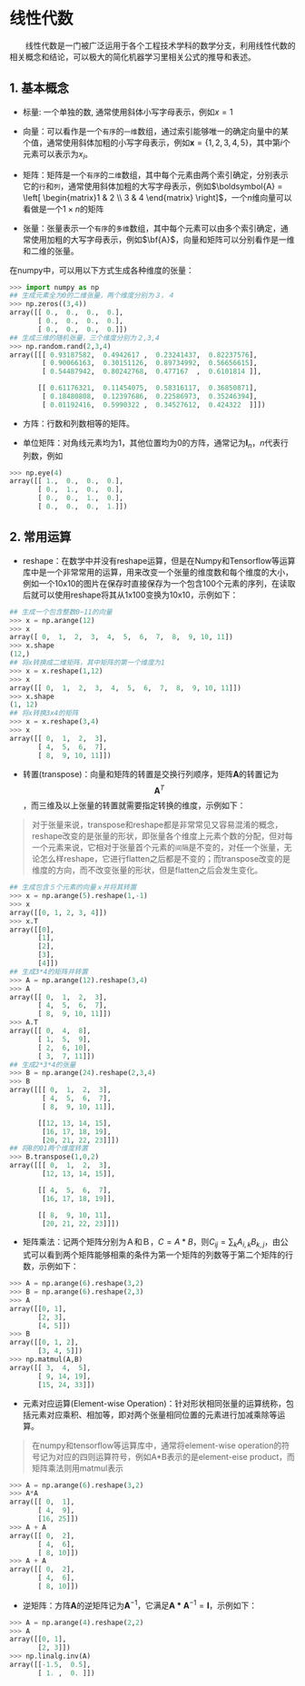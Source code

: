 # 线性代数

&emsp;&emsp;线性代数是一门被广泛运用于各个工程技术学科的数学分支，利用线性代数的相关概念和结论，可以极大的简化机器学习里相关公式的推导和表述。

## 1. 基本概念

+ 标量: 一个单独的数, 通常使用斜体小写字母表示，例如$x=1$

+ 向量：可以看作是一个`有序`的`一维`数组，通过索引能够唯一的确定向量中的某个值，通常使用斜体加粗的小写字母表示，例如$\boldsymbol{x} = \{1,2,3,4,5\}$，其中第$i$个元素可以表示为$x_i$。

+ 矩阵：矩阵是一个`有序`的`二维`数组，其中每个元素由两个索引确定，分别表示它的`行`和`列`，通常使用斜体加粗的大写字母表示，例如$\boldsymbol{A} = \left[ \begin{matrix}1 & 2 \\ 3 & 4 \end{matrix} \right]$，一个$n$维向量可以看做是一个$1 \times n$的矩阵

+ 张量：张量表示一个`有序`的`多维`数组，其中每个元素可以由多个索引确定，通常使用加粗的大写字母表示，例如$\bf{A}$，向量和矩阵可以分别看作是一维和二维的张量。

在numpy中，可以用以下方式生成各种维度的张量：

```python
>>> import numpy as np
## 生成元素全为0的二维张量，两个维度分别为３，４
>>> np.zeros((3,4))
array([[ 0.,  0.,  0.,  0.],
       [ 0.,  0.,  0.,  0.],
       [ 0.,  0.,  0.,  0.]])
## 生成三维的随机张量，三个维度分别为２,3,4
>>> np.random.rand(2,3,4)
array([[[ 0.93187582,  0.4942617 ,  0.23241437,  0.82237576],
        [ 0.90066163,  0.30151126,  0.89734992,  0.56656615],
        [ 0.54487942,  0.80242768,  0.477167  ,  0.6101814 ]],

       [[ 0.61176321,  0.11454075,  0.58316117,  0.36850871],
        [ 0.18480808,  0.12397686,  0.22586973,  0.35246394],
        [ 0.01192416,  0.5990322 ,  0.34527612,  0.424322  ]]])


```

+ 方阵：行数和列数相等的矩阵。

+ 单位矩阵：对角线元素均为1，其他位置均为0的方阵，通常记为$\boldsymbol{I}_n$，$n$代表行列数，例如

```python
>>> np.eye(4)
array([[ 1.,  0.,  0.,  0.],
       [ 0.,  1.,  0.,  0.],
       [ 0.,  0.,  1.,  0.],
       [ 0.,  0.,  0.,  1.]])
```

## 2. 常用运算

+ reshape：在数学中并没有reshape运算，但是在Numpy和Tensorflow等运算库中是一个非常常用的运算，用来改变一个张量的维度数和每个维度的大小，例如一个10x10的图片在保存时直接保存为一个包含100个元素的序列，在读取后就可以使用reshape将其从1x100变换为10x10，示例如下：

```python
## 生成一个包含整数0~11的向量
>>> x = np.arange(12)
>>> x
array([ 0,  1,  2,  3,  4,  5,  6,  7,  8,  9, 10, 11])
>>> x.shape
(12,)
## 将x转换成二维矩阵，其中矩阵的第一个维度为1
>>> x = x.reshape(1,12)
>>> x
array([[ 0,  1,  2,  3,  4,  5,  6,  7,  8,  9, 10, 11]])
>>> x.shape
(1, 12)
## 将x转换3x4的矩阵
>>> x = x.reshape(3,4)
>>> x
array([[ 0,  1,  2,  3],
       [ 4,  5,  6,  7],
       [ 8,  9, 10, 11]])
```

+ 转置(transpose)：向量和矩阵的转置是交换行列顺序，矩阵$\boldsymbol{A}$的转置记为$$\boldsymbol{A}^T$$，而三维及以上张量的转置就需要指定转换的维度，示例如下：

> 对于张量来说，transpose和reshape都是非常常见又容易混淆的概念，reshape改变的是张量的形状，即张量各个维度上元素个数的分配，但对每一个元素来说，它相对于张量首个元素的`间隔`是不变的，对任一个张量，无论怎么样reshape，它进行flatten之后都是不变的；而transpose改变的是维度的方向，而不改变张量的形状，但是flatten之后会发生变化。

```python
## 生成包含５个元素的向量ｘ并将其转置
>>> x = np.arange(5).reshape(1,-1)
>>> x
array([[0, 1, 2, 3, 4]])
>>> x.T
array([[0],
       [1],
       [2],
       [3],
       [4]])
## 生成3*4的矩阵并转置
>>> A = np.arange(12).reshape(3,4)
>>> A
array([[ 0,  1,  2,  3],
       [ 4,  5,  6,  7],
       [ 8,  9, 10, 11]])
>>> A.T
array([[ 0,  4,  8],
       [ 1,  5,  9],
       [ 2,  6, 10],
       [ 3,  7, 11]])
## 生成2*3*4的张量
>>> B = np.arange(24).reshape(2,3,4)
>>> B
array([[[ 0,  1,  2,  3],
        [ 4,  5,  6,  7],
        [ 8,  9, 10, 11]],

       [[12, 13, 14, 15],
        [16, 17, 18, 19],
        [20, 21, 22, 23]]])
## 将B的01两个维度转置
>>> B.transpose(1,0,2)
array([[[ 0,  1,  2,  3],
        [12, 13, 14, 15]],

       [[ 4,  5,  6,  7],
        [16, 17, 18, 19]],

       [[ 8,  9, 10, 11],
        [20, 21, 22, 23]]])
```

+ 矩阵乘法：记两个矩阵分别为Ａ和Ｂ，$C=A*B$，则$C_{ij} = \sum_k {A_{i,k}B_{k,j}}$，由公式可以看到两个矩阵能够相乘的条件为第一个矩阵的列数等于第二个矩阵的行数，示例如下：

```python
>>> A = np.arange(6).reshape(3,2)
>>> B = np.arange(6).reshape(2,3)
>>> A
array([[0, 1],
       [2, 3],
       [4, 5]])
>>> B
array([[0, 1, 2],
       [3, 4, 5]])
>>> np.matmul(A,B)
array([[ 3,  4,  5],
       [ 9, 14, 19],
       [15, 24, 33]])
```

+ 元素对应运算(Element-wise Operation)：针对形状相同张量的运算统称，包括元素对应乘积、相加等，即对两个张量相同位置的元素进行加减乘除等运算。

> 在numpy和tensorflow等运算库中，通常将element-wise operation的符号记为对应的四则运算符号，例如A*B表示的是element-eise product，而矩阵乘法则用matmul表示

```python
>>> A = np.arange(6).reshape(3,2)
>>> A*A
array([[ 0,  1],
       [ 4,  9],
       [16, 25]])
>>> A + A
array([[ 0,  2],
       [ 4,  6],
       [ 8, 10]])
>>> A + A
array([[ 0,  2],
       [ 4,  6],
       [ 8, 10]])

```

+ 逆矩阵：方阵$\boldsymbol{A}$的逆矩阵记为$\boldsymbol{A}^{-1}$，它满足$\boldsymbol{A*A}^{-1}=\boldsymbol{I}$，示例如下：

```python
>>> A = np.arange(4).reshape(2,2)
>>> A
array([[0, 1],
       [2, 3]])
>>> np.linalg.inv(A)
array([[-1.5,  0.5],
       [ 1. ,  0. ]])
```